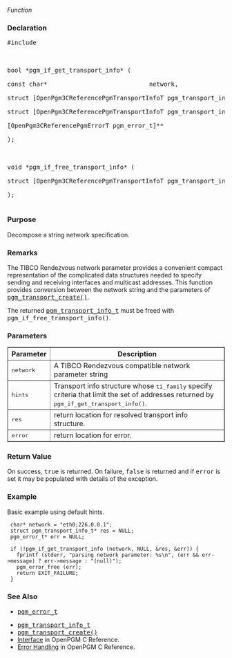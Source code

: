 _Function_
### Declaration ###
<pre>
#include <pgm/pgm.h><br>
<br>
bool *pgm_if_get_transport_info* (<br>
const char*                            network,<br>
struct [OpenPgm3CReferencePgmTransportInfoT pgm_transport_info_t] const*     hints,<br>
struct [OpenPgm3CReferencePgmTransportInfoT pgm_transport_info_t]**          res,<br>
[OpenPgm3CReferencePgmErrorT pgm_error_t]**                               error<br>
);<br>
<br>
void *pgm_if_free_transport_info* (<br>
struct [OpenPgm3CReferencePgmTransportInfoT pgm_transport_info_t]*           res<br>
);<br>
</pre>

### Purpose ###
Decompose a string network specification.

### Remarks ###
The TIBCO Rendezvous network parameter provides a convenient compact representation of the complicated data structures needed to specify sending and receiving interfaces and multicast addresses.  This function provides conversion between the network string and the parameters of <tt><a href='OpenPgm3CReferencePgmTransportCreate.md'>pgm_transport_create()</a></tt>.

The returned <tt><a href='OpenPgm3CReferencePgmTransportInfoT.md'>pgm_transport_info_t</a></tt> must be freed with <tt>pgm_if_free_transport_info()</tt>.

### Parameters ###

<table cellpadding='5' border='1' cellspacing='0'>
<tr>
<th>Parameter</th>
<th>Description</th>
</tr>
<tr>
<td><tt>network</tt></td>
<td>A TIBCO Rendezvous compatible network parameter string</td>
</tr><tr>
<td><tt>hints</tt></td>
<td>Transport info structure whose <tt>ti_family</tt> specify criteria that limit the set of addresses returned by <tt>pgm_if_get_transport_info()</tt>.</td>
</tr><tr>
<td><tt>res</tt></td>
<td>return location for resolved transport info structure.</td>
</tr><tr>
<td><tt>error</tt></td>
<td>return location for error.</td>
</tr>
</table>


### Return Value ###
On success, <tt>true</tt> is returned.  On failure, <tt>false</tt> is returned and if <tt>error</tt> is set it may be populated with details of the exception.

### Example ###
Basic example using default hints.
```
 char* network = "eth0;226.0.0.1";
 struct pgm_transport_info_t* res = NULL;
 pgm_error_t* err = NULL;
 
 if (!pgm_if_get_transport_info (network, NULL, &res, &err)) {
   fprintf (stderr, "parsing network parameter: %s\n", (err && err->message) ? err->message : "(null)");
   pgm_error_free (err);
   return EXIT_FAILURE;
 }
```

### See Also ###
  * <tt><a href='OpenPgm3CReferencePgmErrorT.md'>pgm_error_t</a></tt><br>
<ul><li><tt><a href='OpenPgm3CReferencePgmTransportInfoT.md'>pgm_transport_info_t</a></tt><br>
</li><li><tt><a href='OpenPgm3CReferencePgmTransportCreate.md'>pgm_transport_create()</a></tt><br>
</li><li><a href='OpenPgm3CReferenceInterface.md'>Interface</a> in OpenPGM C Reference.<br>
</li><li><a href='OpenPgm3CReferenceErrorHandling.md'>Error Handling</a> in OpenPGM C Reference.</li></ul>
